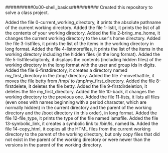 ##########0x00-shell_basics##########
Created this repository to solve a class project.

Added the file 0-current_working_directory, it prints the absolute pathname of the current working directory.
Added the file 1-listit, it prints the list of all the contents of your working directory.
Added the file 2-bring_me_home, it changes the current working directory to the user's home directory.
Added the file 3-listfiles, it prints the list of the items in the working directory in long format.
Added the file 4-listmorefiles, it prints the list of the items in the working directory including the hidden files (in the long format).
Added the file 5-listfilesdigitonly, it displays the contents (including hidden files) of the working directory in the long format with the user and group ids in digits.
Added the file 6-firstdirectory, it creates a directory named my_first_directory in the /tmp/ directory.
Added the file 7-movethatfile, it moves the file betty from /tmp/ to /tmp/my_first_directory.
Added the file 8-firstdelete, it deletes the file betty.
Added the file 9-firstdirdeletion, it deletes the file my_first_directory.
Added the file 10-back, it changes the working directory to the previous one.
Added the file 11-lists, it lists all files (even ones with names beginning with a period character, which are normally hidden) in the current directory and the parent of the working directory and the /boot directory (in this order), in long format.
Added the file 12-file_type, it prints the type of the file named iamafile.
Added the file 13-symbolic_link, it creates a symbolic link to /bin/ls, named __ls__.
Added the file 14-copy_html, it copies all the HTML files from the current working directory to the parent of the working directory, but only copy files that did not exist in the parent of the working directory or were newer than the versions in the parent of the working directory.

